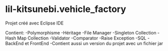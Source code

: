 # lil-kitsunebi.vehicle_factory
Projet créé avec Eclipse IDE

Contient:
-Polymorphisme
-Héritage
-File Manager
-Singleton Collection
-Hash Map Collection
-Validator
-Comparator
-Raise Exception
-SQL
-BackEnd et FrontEnd
-Contient aussi un version du projet avec un fichier jar
